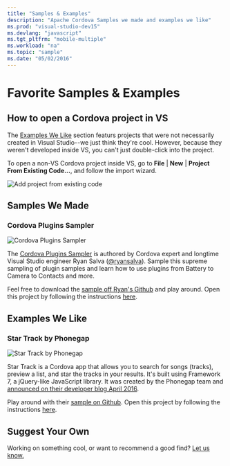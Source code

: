 ```yaml
---
title: "Samples & Examples"
description: "Apache Cordova Samples we made and examples we like"
ms.prod: "visual-studio-dev15"
ms.devlang: "javascript"
ms.tgt_pltfrm: "mobile-multiple"
ms.workload: "na"
ms.topic: "sample"
ms.date: "05/02/2016"
---
```


# Favorite Samples & Examples

## <a id="how-to-open-a-cordova-project-in-vs"></a>How to open a Cordova project in VS

The [Examples We Like](#examples-we-like) section featurs projects that were not necessarily created in Visual Studio--we just think they're cool. However, because they weren't developed inside VS, you can't just double-click into the project.

To open a non-VS Cordova project inside VS, go to **File** | **New** | **Project From Existing Code...**, and follow the import wizard.

![Add project from existing code](media/cordova-samples/existing_code.png)

## Samples We Made
### Cordova Plugins Sampler

![Cordova Plugins Sampler](media/cordova-samples/plugin-sample.png)

The [Cordova Plugins Sampler](https://github.com/ryanjsalva/cordova-simulate-tests) is authored by Cordova expert and longtime Visual Studio engineer Ryan Salva ([@ryansalva](https://twitter.com/ryanjsalva)). Sample this supreme sampling of plugin samples and learn how to use plugins from Battery to Camera to Contacts and more.

Feel free to download the [sample off Ryan's Github](https://github.com/ryanjsalva/cordova-simulate-tests) and play around. Open this project by following the instructions [here](#how-to-open-a-cordova-project-in-vs).

## <a id="examples-we-like"></a>Examples We Like

### Star Track by Phonegap

![Star Track by Phonegap](media/cordova-samples/startrack.png)

Star Track is a Cordova app that allows you to search for songs (tracks), preview a list, and star the tracks in your results. It's built using Framework 7, a jQuery-like JavaScript library. It was created by the Phonegap team and [announced on their developer blog April 2016](http://phonegap.com/blog/2016/04/21/introducing-star-track-by-phonegap/).

Play around with their [sample on Github](https://github.com/phonegap/phonegap-app-star-track). Open this project by following the instructions [here](#how-to-open-a-cordova-project-in-vs).

## Suggest Your Own

Working on something cool, or want to recommend a good find? [Let us know.](mailto:vstacodocs@microsoft.com)
